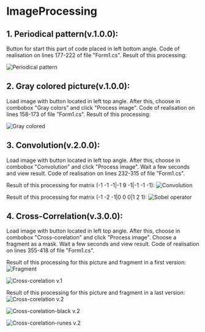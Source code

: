 # ImageProcessing
 
## 1. Periodical pattern(v.1.0.0):
Button for start this part of code placed in left bottom angle. Code of realisation on lines 177-222 of file "Form1.cs". Result of this processing:

![Periodical pattern](https://user-images.githubusercontent.com/34095981/151227810-a6117068-eba8-40e0-8cca-7a506677205a.png)

## 2. Gray colored picture(v.1.0.0):
Load image with button located in left top angle. After this, choose in combobox "Gray colors" and click "Process image". Code of realisation on lines 158-173 of file "Form1.cs". Result of this processing:

![Gray colored](https://user-images.githubusercontent.com/34095981/151228309-32ee819a-9078-47dc-bb87-a840c155cc32.png)

## 3. Convolution(v.2.0.0):
Load image with button located in left top angle. After this, choose in combobox "Convolution" and click "Process image". Wait a few seconds and view result. Code of realisation on lines 232-315 of file "Form1.cs". 

Result of this processing for matrix (-1 -1 -1|-1 9 -1|-1 -1 -1):
![Convolution](https://user-images.githubusercontent.com/34095981/151249450-e1064553-2ee7-4896-8e78-07a9738904fb.png)

Result of this processing for matrix (-1 -2 -1|0 0 0|1 2 1):
![Sobel operator](https://user-images.githubusercontent.com/34095981/151251449-ce441f35-6756-4f96-aa50-61796efc46d6.png)

## 4. Cross-Correlation(v.3.0.0):
Load image with button located in left top angle. After this, choose in combobox "Cross-corelation" and click "Process image". Choose a fragment as a mask. Wait a few seconds and view result. Code of realisation on lines 355-418 of file "Form1.cs". 

Result of this processing for this picture and fragment in a first version:
![Fragment](https://user-images.githubusercontent.com/34095981/151265107-7818b885-35c2-4dfe-bc0c-59bf069fdefb.png)

![Cross-corelation v.1](https://user-images.githubusercontent.com/34095981/151265260-71236ee4-2fcd-4fd9-bdf6-469b584646eb.png)

Result of this processing for this picture and fragment in a last version:
![Cross-corelation v.2](https://user-images.githubusercontent.com/34095981/151355396-fa791e20-c77c-4b26-910a-cf55b55a1d6a.png)

![Cross-corelation-black v.2](https://user-images.githubusercontent.com/34095981/151355088-6a7efa3c-cb54-4dd4-ac2a-4444e7e9e274.png)

![Cross-corelation-runes v.2](https://user-images.githubusercontent.com/34095981/151355209-b67d4ee3-41ca-4b42-8473-070e39f35ecc.png)



